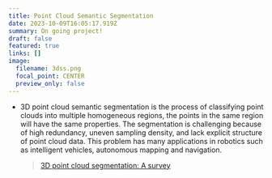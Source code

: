 ```yaml
---
title: Point Cloud Semantic Segmentation
date: 2023-10-09T16:05:17.919Z
summary: O﻿n going project!
draft: false
featured: true
links: []
image:
  filename: 3dss.png
  focal_point: CENTER
  preview_only: false
---
```

* 3D point cloud semantic segmentation is the process of classifying point clouds into multiple homogeneous regions, the points in the same region will have the same properties. The segmentation is challenging because of high redundancy, uneven sampling density, and lack explicit structure of point cloud data. This problem has many applications in robotics such as intelligent vehicles, autonomous mapping and navigation.

  > [3D point cloud segmentation: A survey](https://doi.org/10.1109/RAM.2013.6758588)
